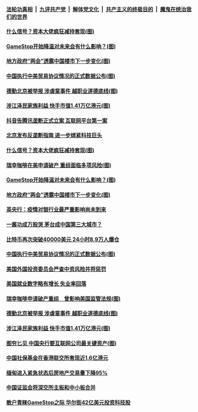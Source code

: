 

####  [法轮功真相](../../../../basic/blob/master/README.md?t=02080401) &nbsp;|&nbsp; [九评共产党](../../../../9ping.md/blob/master/README.md?t=02080401) &nbsp;|&nbsp; [解体党文化](../../../../jtdwh.md/blob/master/README.md?t=02080401)  &nbsp;|&nbsp; [共产主义的终极目的](../../../../gczydzjmd.md/blob/master/README.md?t=02080401) &nbsp;|&nbsp; [魔鬼在统治我们的世界](../../../../mgztzwmdsj.md/blob/master/README.md?t=02080401) 

#### [什么信号？资本大佬疯狂减持套现(图)](../pages/p5/961762.md?t=02080401) 

#### [GameStop开始降温对未来会有什么影响？(图)](../pages/p5/961731.md?t=02080401) 

#### [地方政府“两会”透露中国楼市下一步变化(图)](../pages/p5/961700.md?t=02080401) 

#### [中国执行中美贸易协议情况的正式数据公布(图)](../pages/p5/961682.md?t=02080401) 

#### [德勤北京被举报 涉虐童事件 越职业道德底线(图)](../pages/p5/961630.md?t=02080401) 

#### [涉江泽民家族利益 快手市值1.41万亿港元(图)](../pages/p5/961620.md?t=02080401) 

#### [抖音告腾讯垄断正式立案 互联网平台第一案](../pages/p5/961764.md?t=02080401) 

#### [北京发布反垄断指南 进一步绑紧科技巨头](../pages/p5/961763.md?t=02080401) 

#### [什么信号？资本大佬疯狂减持套现(图)](../pages/p5/961762.md?t=02080401) 

#### [瑞幸咖啡在美申请破产 重组面临多项风险(图)](../pages/p5/961741.md?t=02080401) 

#### [GameStop开始降温对未来会有什么影响？(图)](../pages/p5/961731.md?t=02080401) 

#### [地方政府“两会”透露中国楼市下一步变化(图)](../pages/p5/961700.md?t=02080401) 

#### [英央行：疫情对银行业最严重影响尚未到来](../pages/p5/961697.md?t=02080401) 

#### [一酱功成万股哭 茅台成中国第三大城市？](../pages/p5/961687.md?t=02080401) 

#### [比特币再次突破40000美元 24小时8.9万人爆仓](../pages/p5/961683.md?t=02080401) 

#### [中国执行中美贸易协议情况的正式数据公布(图)](../pages/p5/961682.md?t=02080401) 

#### [美国外国投资委员会严查中资风险并将惩罚](../pages/p5/961677.md?t=02080401) 

#### [美国就业数字略有增长 失业率回落](../pages/p5/961675.md?t=02080401) 

#### [瑞幸咖啡申请破产重组　曾影响美国监管法规(图)](../pages/p5/961596.md?t=02080401) 

#### [德勤北京被举报 涉虐童事件 越职业道德底线(图)](../pages/p5/961630.md?t=02080401) 

#### [涉江泽民家族利益 快手市值1.41万亿港元(图)](../pages/p5/961620.md?t=02080401) 

#### [图穷匕见 中国央行要互联网公司最关键资产(图)](../pages/p5/961590.md?t=02080401) 

#### [中国社保基金在香港联交所套现近1.6亿港元](../pages/p5/961591.md?t=02080401) 

#### [缅甸进入紧急状态后房地产交易量下降95%](../pages/p5/961567.md?t=02080401) 

#### [中国证监会将深交所主板和中小板合并](../pages/p5/961566.md?t=02080401) 

#### [散户青睐GameStop之际 华尔街42亿美元投资科技股](../pages/p5/961563.md?t=02080401) 

